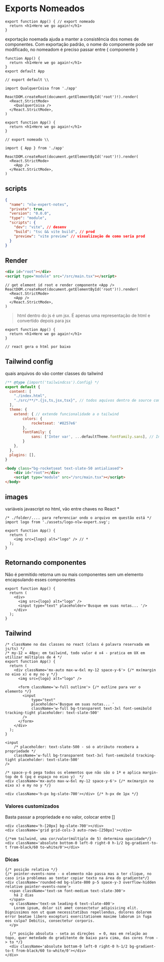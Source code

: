 # Exports Nomeados

```tsx
export function App() { // export nomeado
  return <h1>Here we go again!</h1>
}
```

exportação noemada ajuda a manter a consistência dos nomes de componentes.
Com exportação padrão, o nome do componente pode ser modificado, no nomeadom é preciso
passar entre { componente }

```tsx
function App() {
  return <h1>Here we go again!</h1>
}
export default App 

// export default \\

import QualquerCoisa from './app'

ReactDOM.createRoot(document.getElementById('root')!).render(
  <React.StrictMode>
    <QualquerCoisa />
  </React.StrictMode>,
)
```

```tsx
export function App() {
  return <h1>Here we go again!</h1>
}

// export nomeado \\

import { App } from './app'

ReactDOM.createRoot(document.getElementById('root')!).render(
  <React.StrictMode>
    <App />
  </React.StrictMode>,
)
```

## scripts

```json
{
  "name": "nlw-expert-notes",
  "private": true,
  "version": "0.0.0",
  "type": "module",
  "scripts": {
    "dev": "vite", // desenv
    "build": "tsc && vite build", // prod
    "preview": "vite preview" // visualização de como seria prod
  }
}

```

## Render

```html
<div id="root"></div>
<script type="module" src="/src/main.tsx"></script>
```

```tsx
// get element id root e render componente <App />
ReactDOM.createRoot(document.getElementById('root')!).render(
  <React.StrictMode>
    <App />
  </React.StrictMode>,
)
```

> html dentro do js é um jsx. É apenas uma representação de html e convertido depois para jsx

```tsx
export function App() {
  return <h1>Here we go again!</h1>
}

// react gera o html por baixo
```

## Tailwind config

quais arquivos do vão conter classes do tailwind

```js
/** @type {import('tailwindcss').Config} */
export default {
  content: [
    "./index.html",
    "./src/**/*.{js,ts,jsx,tsx}", // todos aquivos dentro de source com extensões { ... }
  ],
  theme: {
    extend: { // extende funcionalidade a o tailwind
        colors: {
            rocketseat: '#8257e6'
        },
        fontFamily: {
            sans: ['Inter var', ...defaultTheme.fontFamily.sans], // Inter, senão carregar font sans-serif padrão do sistema
        }
    },
  },
  plugins: [],
}
```

```html
<body class="bg-rocketseat text-slate-50 antialiased">
    <div id="root"></div>
    <script type="module" src="/src/main.tsx"></script>
</body>
```

## images

variáveis javascript no html, vão entre chaves no React *

```tsx
/* ./folder/.... para referenciar ondo o arquivo em questão está */
import logo from './assets/logo-nlw-expert.svg';

export function App() {
  return (
    <img src={logo} alt="logo" /> // *
  );
}
```

## Retornando componentes

Não é permitido retorna um ou mais componentes sem um elemento encapsulando esses componentes

```tsx
export function App() {
  return (
    <div>
      <img src={logo} alt="logo" />
      <input type="text" placeholder='Busque em suas notas... '/>
    </div>
  );
}
```

## Tailwind

```tsx
/* className no das classes no react (class é palavra reservada em js/ts) */
/* my-12 = 48px; em tailwind, todo valor é x4 - pratica em UX em utilizar múltiplos de 4 */
export function App() {
  return (
    <div className='mx-auto max-w-6xl my-12 space-y-6'> {/* mx(margin no eixo x) e my no y */}
      <img src={logo} alt="logo" />
      
      <form className='w-full outline'> {/* outline para ver o elemento */}
        <input 
            type="text" 
            placeholder='Busque em suas notas... '
            className='w-full bg-transparent text-3xl font-semibold tracking-tight placeholder: text-slate-500'
        />
      </form>
    </div>
  );
}

<input   
    /* placeholder: text-slate-500 - só o atributo recebera a propriedade */
    className='w-full bg-transparent text-3xl font-semibold tracking-tight placeholder: text-slate-500'
/>

/* space-y-6 pega todos os elementos que não são o 1ª e aplica margin-top de 6 (pq é espaço no eixo y)  */
<div className='mx-auto max-w-6xl my-12 space-y-6'> {/* mx(margin no eixo x) e my no y */}

<div className='h-px bg-slate-700'></div> {/* h-px de 1px */} 
```

### Valores customizados

Basta passar a propriedade e no valor, colocar entre []

```tsx
<div className='h-[20px] bg-slate-700'></div>
<div className='grid grid-cols-3 auto-rows-[250px]'></div>

{/*em tailwind, uma cor/valor(múltiplo de 5) determina opacidade*/}
<div className='absolute bottom-0 left-0 right-0 h-1/2 bg-gradient-to-t from-black/60 to-white/0'></div>
```

### Dicas

```tsx
{/* posição relativa */}
{/* pointer-events-none - o elemento não passa mas a ter clique, no caso iria problemas ao tentar copiar texto na área do gradiente*/}
<div className='rounded-md bg-slate-800 p-5 space-y-3 overflow-hidden relative pointer-events-none'>
  <span className='text-sm font-medium text-slate-300'>
    há 2 dias
  </span>
  <p className='text-sm leading-6 text-slate-400'>
    Lorem ipsum, dolor sit amet consectetur adipisicing elit. Dignissimos non ut quam necessitatibus repellendus, dolores dolorem error beatae libero excepturi exercitationem maxime laborum in fuga eos culpa? Debitis, consectetur corporis.
  </p>

  {/* posição absoluta - seta as direções  = 0, mas em relação ao topo, quer metedade do graditente de baixo para cima, das cores from -> to */}
  <div className='absolute bottom-0 left-0 right-0 h-1/2 bg-gradient-to-t from-black/60 to-white/0'></div>
</div>
```